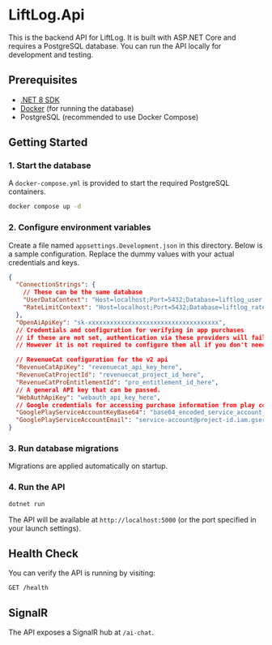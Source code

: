 # LiftLog.Api

This is the backend API for LiftLog. It is built with ASP.NET Core and requires a PostgreSQL database. You can run the API locally for development and testing.

## Prerequisites

- [.NET 8 SDK](https://dotnet.microsoft.com/download)
- [Docker](https://www.docker.com/) (for running the database)
- PostgreSQL (recommended to use Docker Compose)

## Getting Started

### 1. Start the database

A `docker-compose.yml` is provided to start the required PostgreSQL containers.

```sh
docker compose up -d
```

### 2. Configure environment variables

Create a file named `appsettings.Development.json` in this directory. Below is a sample configuration. Replace the dummy values with your actual credentials and keys.

```json
{
  "ConnectionStrings": {
    // These can be the same database
    "UserDataContext": "Host=localhost;Port=5432;Database=liftlog_user;Username=postgres;Password=postgres",
    "RateLimitContext": "Host=localhost;Port=5432;Database=liftlog_ratelimit;Username=postgres;Password=postgres"
  },
  "OpenAiApiKey": "sk-xxxxxxxxxxxxxxxxxxxxxxxxxxxxxxxxxxxx",
  // Credentials and configuration for verifying in app purchases
  // if these are not set, authentication via these providers will fail
  // However it is not required to configure them all if you don't need them all

  // RevenueCat configuration for the v2 api
  "RevenueCatApiKey": "revenuecat_api_key_here",
  "RevenueCatProjectId": "revenuecat_project_id_here",
  "RevenueCatProEntitlementId": "pro_entitlement_id_here",
  // A general API key that can be passed.
  "WebAuthApiKey": "webauth_api_key_here",
  // Google credentials for accessing purchase information from play console -- deprecated
  "GooglePlayServiceAccountKeyBase64": "base64_encoded_service_account_key",
  "GooglePlayServiceAccountEmail": "service-account@project-id.iam.gserviceaccount.com"
}
```

### 3. Run database migrations

Migrations are applied automatically on startup.

### 4. Run the API

```sh
dotnet run
```

The API will be available at `http://localhost:5000` (or the port specified in your launch settings).

## Health Check

You can verify the API is running by visiting:

```
GET /health
```

## SignalR

The API exposes a SignalR hub at `/ai-chat`.
